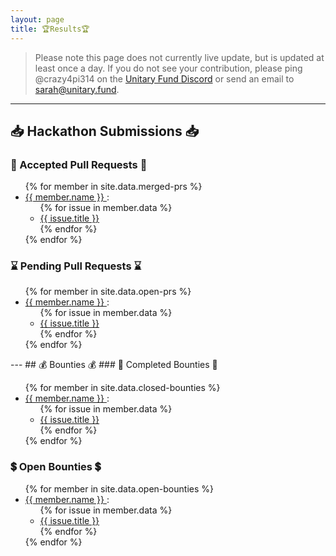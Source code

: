 ```yaml
---
layout: page
title: 🏆Results🏆
---
```


> Please note this page does not currently live update, but is updated at least once a day. If you do not see your contribution, please ping @crazy4pi314 on the [Unitary Fund Discord](http://discord.unitary.fund) or send an email to [sarah@unitary.fund](mailto:sarah@unitary.fund).

---
## 📥 Hackathon Submissions 📥
### 🎉 Accepted Pull Requests 🎉
<ul>
{% for member in site.data.merged-prs %}
  <li>
    <a href="https://github.com/{{ member.name }}">
      {{ member.name }}
    </a> :
    <ul>
    {% for issue in member.data %}
      <li>
        <a href="https://github.com/{{ member.name }}/issues/{{issue.number }}">
      {{ issue.title }} </a>
      </li>
      {% endfor %}
    </ul>
  </li>
{% endfor %}
</ul>

### ⌛ Pending Pull Requests ⌛
<ul>
{% for member in site.data.open-prs %}
  <li>
    <a href="https://github.com/{{ member.name }}">
      {{ member.name }}
    </a> :
    <ul>
    {% for issue in member.data %}
      <li>
        <a href="https://github.com/{{ member.name }}/issues/{{issue.number }}">
      {{ issue.title }} </a>
      </li>
      {% endfor %}
    </ul>
  </li>
{% endfor %}
</ul>
---
## 💰 Bounties 💰
### 💸 Completed Bounties 💸
<ul>
{% for member in site.data.closed-bounties %}
  <li>
    <a href="https://github.com/{{ member.name }}">
      {{ member.name }}
    </a> :
    <ul>
    {% for issue in member.data %}
      <li>
        <a href="https://github.com/{{ member.name }}/issues/{{issue.number }}">
      {{ issue.title }} </a>
      </li>
      {% endfor %}
    </ul>
  </li>
{% endfor %}
</ul>

### 💲 Open Bounties 💲
<ul>
{% for member in site.data.open-bounties %}
  <li>
    <a href="https://github.com/{{ member.name }}">
      {{ member.name }}
    </a> :
    <ul>
    {% for issue in member.data %}
      <li>
        <a href="https://github.com/{{ member.name }}/issues/{{issue.number }}">
      {{ issue.title }} </a>
      </li>
      {% endfor %}
    </ul>
  </li>
{% endfor %}
</ul>
